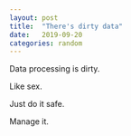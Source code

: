 ```yaml
---
layout: post
title:  "There's dirty data"
date:   2019-09-20
categories: random
---
```


Data processing is dirty.

Like sex.

Just do it safe.

Manage it.

